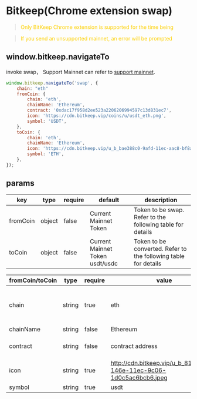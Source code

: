 # Bitkeep(Chrome extension swap)

> <font color='#fdd000'>Only BitKeep Chrome extension is supported for the time being</font>

> <font color='#fdd000'>If you send an unsupported mainnet, an error will be prompted</font>

## window.bitkeep.navigateTo

invoke swap， Support Mainnet can refer to [support mainnet](/swapchainList.json).

```javascript
window.bitkeep.navigateTo('swap', {
    chain: "eth"
    fromCoin: {
        chain: 'eth',
        chainName: 'Ethereum',
        contract: '0xdac17f958d2ee523a2206206994597c13d831ec7',
        icon: 'https://cdn.bitkeep.vip/coins/u/usdt_eth.png',
        symbol: 'USDT',
    },
    toCoin: {
        chain: 'eth',
        chainName: 'Ethereum',
        icon: 'https://cdn.bitkeep.vip/u_b_bae388c0-9afd-11ec-aac8-bf8a172584ab.png',
        symbol: 'ETH',
    },
});

```

## params

| key      | type   | require | default                         | description                                                     |
| -------- | ------ | ------- | ------------------------------- | --------------------------------------------------------------- |
| fromCoin | object | false   | Current Mainnet Token           | Token to be swap. Refer to the following table for details      |
| toCoin   | object | false   | Current Mainnet Token usdt/usdc | Token to be converted. Refer to the following table for details |

| fromCoin/toCoin | type   | require | value                                                                | description                                                           |
| --------------- | ------ | ------- | -------------------------------------------------------------------- | --------------------------------------------------------------------- |
| chain           | string | true    | eth                                                                  | "eth" =="Ethereum" Mainnet name [reference json](/swapchainList.json) |
| chainName       | string | false   | Ethereum                                                             | Mainnet name                                                          |
| contract        | string | false   | contract address                                                     | token contract address                                                |
| icon            | string | true    | http://cdn.bitkeep.vip/u_b_81d12c10-146e-11ec-9c06-1d0c5ac6bcb6.jpeg | token icon                                                            |
| symbol          | string | true    | usdt                                                                 | token name                                                            |
